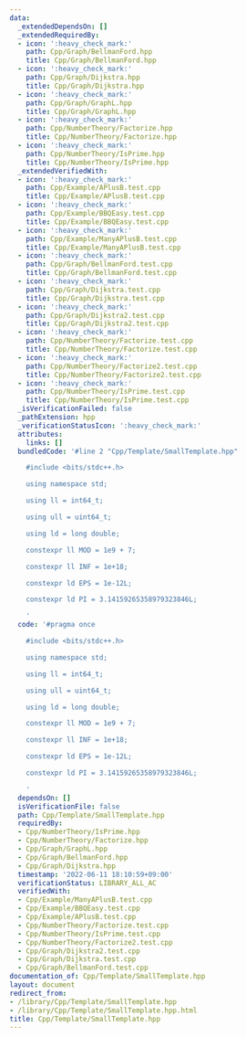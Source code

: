 ```yaml
---
data:
  _extendedDependsOn: []
  _extendedRequiredBy:
  - icon: ':heavy_check_mark:'
    path: Cpp/Graph/BellmanFord.hpp
    title: Cpp/Graph/BellmanFord.hpp
  - icon: ':heavy_check_mark:'
    path: Cpp/Graph/Dijkstra.hpp
    title: Cpp/Graph/Dijkstra.hpp
  - icon: ':heavy_check_mark:'
    path: Cpp/Graph/GraphL.hpp
    title: Cpp/Graph/GraphL.hpp
  - icon: ':heavy_check_mark:'
    path: Cpp/NumberTheory/Factorize.hpp
    title: Cpp/NumberTheory/Factorize.hpp
  - icon: ':heavy_check_mark:'
    path: Cpp/NumberTheory/IsPrime.hpp
    title: Cpp/NumberTheory/IsPrime.hpp
  _extendedVerifiedWith:
  - icon: ':heavy_check_mark:'
    path: Cpp/Example/APlusB.test.cpp
    title: Cpp/Example/APlusB.test.cpp
  - icon: ':heavy_check_mark:'
    path: Cpp/Example/BBQEasy.test.cpp
    title: Cpp/Example/BBQEasy.test.cpp
  - icon: ':heavy_check_mark:'
    path: Cpp/Example/ManyAPlusB.test.cpp
    title: Cpp/Example/ManyAPlusB.test.cpp
  - icon: ':heavy_check_mark:'
    path: Cpp/Graph/BellmanFord.test.cpp
    title: Cpp/Graph/BellmanFord.test.cpp
  - icon: ':heavy_check_mark:'
    path: Cpp/Graph/Dijkstra.test.cpp
    title: Cpp/Graph/Dijkstra.test.cpp
  - icon: ':heavy_check_mark:'
    path: Cpp/Graph/Dijkstra2.test.cpp
    title: Cpp/Graph/Dijkstra2.test.cpp
  - icon: ':heavy_check_mark:'
    path: Cpp/NumberTheory/Factorize.test.cpp
    title: Cpp/NumberTheory/Factorize.test.cpp
  - icon: ':heavy_check_mark:'
    path: Cpp/NumberTheory/Factorize2.test.cpp
    title: Cpp/NumberTheory/Factorize2.test.cpp
  - icon: ':heavy_check_mark:'
    path: Cpp/NumberTheory/IsPrime.test.cpp
    title: Cpp/NumberTheory/IsPrime.test.cpp
  _isVerificationFailed: false
  _pathExtension: hpp
  _verificationStatusIcon: ':heavy_check_mark:'
  attributes:
    links: []
  bundledCode: '#line 2 "Cpp/Template/SmallTemplate.hpp"

    #include <bits/stdc++.h>

    using namespace std;

    using ll = int64_t;

    using ull = uint64_t;

    using ld = long double;

    constexpr ll MOD = 1e9 + 7;

    constexpr ll INF = 1e+18;

    constexpr ld EPS = 1e-12L;

    constexpr ld PI = 3.14159265358979323846L;

    '
  code: '#pragma once

    #include <bits/stdc++.h>

    using namespace std;

    using ll = int64_t;

    using ull = uint64_t;

    using ld = long double;

    constexpr ll MOD = 1e9 + 7;

    constexpr ll INF = 1e+18;

    constexpr ld EPS = 1e-12L;

    constexpr ld PI = 3.14159265358979323846L;

    '
  dependsOn: []
  isVerificationFile: false
  path: Cpp/Template/SmallTemplate.hpp
  requiredBy:
  - Cpp/NumberTheory/IsPrime.hpp
  - Cpp/NumberTheory/Factorize.hpp
  - Cpp/Graph/GraphL.hpp
  - Cpp/Graph/BellmanFord.hpp
  - Cpp/Graph/Dijkstra.hpp
  timestamp: '2022-06-11 18:10:59+09:00'
  verificationStatus: LIBRARY_ALL_AC
  verifiedWith:
  - Cpp/Example/ManyAPlusB.test.cpp
  - Cpp/Example/BBQEasy.test.cpp
  - Cpp/Example/APlusB.test.cpp
  - Cpp/NumberTheory/Factorize.test.cpp
  - Cpp/NumberTheory/IsPrime.test.cpp
  - Cpp/NumberTheory/Factorize2.test.cpp
  - Cpp/Graph/Dijkstra2.test.cpp
  - Cpp/Graph/Dijkstra.test.cpp
  - Cpp/Graph/BellmanFord.test.cpp
documentation_of: Cpp/Template/SmallTemplate.hpp
layout: document
redirect_from:
- /library/Cpp/Template/SmallTemplate.hpp
- /library/Cpp/Template/SmallTemplate.hpp.html
title: Cpp/Template/SmallTemplate.hpp
---
```

